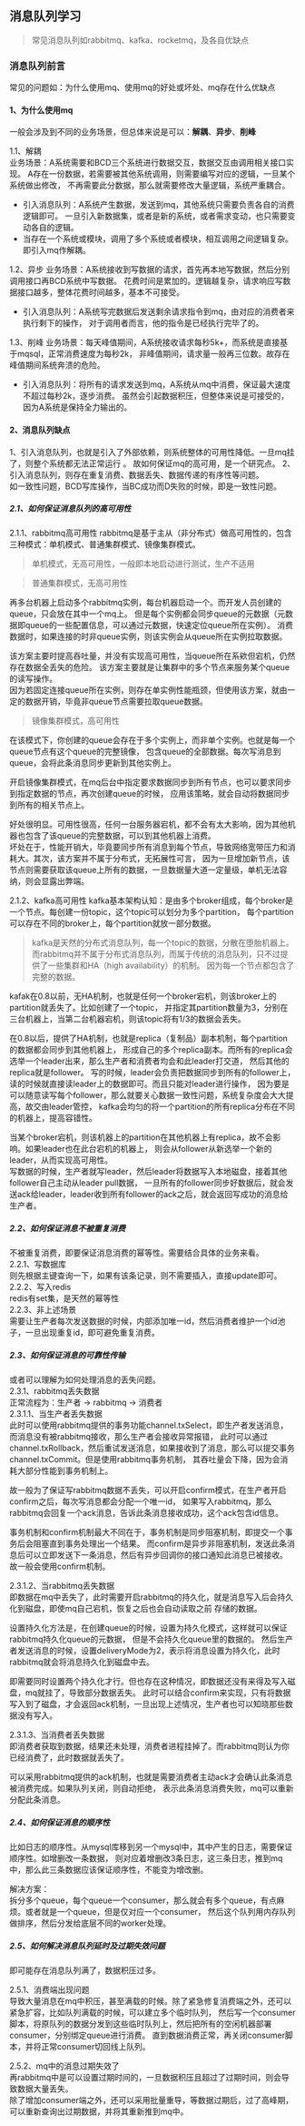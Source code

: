 <!--
2020-03-08 23:49:50
https://ae01.alicdn.com/kf/Hb3505621d84a4f8cb125c2910c6991d5M.png
消息队列
消息队列学习（一）
常见消息队列如rabbitmq、kafka、rocketmq，及各自优缺点
常见消息队列如rabbitmq、kafka、rocketmq，及各自优缺点
-->

## 消息队列学习

> 常见消息队列如rabbitmq、kafka、rocketmq，及各自优缺点

### 消息队列前言
常见的问题如：为什么使用mq、使用mq的好处或坏处、mq存在什么优缺点  

#### 1、为什么使用mq
一般会涉及到不同的业务场景，但总体来说是可以：**解耦**、**异步**、**削峰**  

1.1、解耦  
业务场景：A系统需要和BCD三个系统进行数据交互，数据交互由调用相关接口实现。
A存在一份数据，若需要被其他系统调用，则需要编写对应的逻辑，一旦某个系统做出修改，
不再需要此分数据，那么就需要修改大量逻辑，系统严重耦合。
* 引入消息队列：A系统产生数据，发送到mq，其他系统只需要负责各自的消费逻辑即可。
一旦引入新数据集，或者是新的系统，或者需求变动，也只需要变动各自的逻辑。
* 当存在一个系统或模块，调用了多个系统或者模块，相互调用之间逻辑复杂。即引入mq作解耦。

1.2、异步
业务场景：A系统接收到写数据的请求，首先再本地写数据，然后分别调用接口再BCD系统中写数据。
花费时间是累加的。逻辑越复杂，请求响应写数据接口越多，整体花费时间越多，基本不可接受。
* 引入消息队列：A系统写完数据后发送剩余请求指令到mq，由对应的消费者来执行剩下的操作，
对于调用者而言，他的指令是已经执行完毕了的。

1.3、削峰
业务场景：每天峰值期间，A系统接收请求每秒5k+，而系统是直接基于mqsql，正常消费速度为每秒2k，
非峰值期间，请求量一般再三位数。故存在峰值期间系统奔溃的危险。
* 引入消息队列：将所有的请求发送到mq，A系统从mq中消费，保证最大速度不超过每秒2k，逐步消费。
虽然会引起数据积压，但整体来说是可接受的，因为A系统是保持全力输出的。

#### 2、消息队列缺点
1、引入消息队列，也就是引入了外部依赖，则系统整体的可用性降低。一旦mq挂了，则整个系统都无法正常运行 。
故如何保证mq的高可用，是一个研究点。 
2、引入消息队列，则存在重复消费、数据丢失、数据传递的有序性等问题。  
如一致性问题，BCD写库操作，当BC成功而D失败的时候，即是一致性问题。

##### 2.1、如何保证消息队列的高可用性  
2.1.1、rabbitmq高可用性
rabbitmq是基于主从（非分布式）做高可用性的，包含三种模式：单机模式、普通集群模式、镜像集群模式。  
> 单机模式，无高可用性，一般即本地启动进行测试，生产不适用

> 普通集群模式，无高可用性

再多台机器上启动多个rabbitmq实例，每台机器启动一个。而开发人员创建的queue，只会放在其中一个mq上。
但是每个实例都会同步queue的元数据（元数据即queue的一些配置信息，可以通过元数据，快速定位queue所在实例）。
消费数据时，如果连接的时非queue实例，则该实例会从queue所在实例拉取数据。

该方案主要时提高吞吐量，并没有实现高可用性，当queue所在系欸但宕机，仍然存在数据全丢失的危险。
该方案主要就是让集群中的多个节点来服务某个queue的读写操作。  
因为若固定连接queue所在实例，则存在单实例性能瓶颈，但使用该方案，就由一定的数据开销，毕竟非queue节点需要拉取queue数据。

> 镜像集群模式，高可用性

在该模式下，你创建的queue会存在于多个实例上，而非单个实例。也就是每一个queue节点有这个queue的完整镜像，
包含queue的全部数据。每次写消息到queue，会将此条消息同步更新到其他实例上。

开启镜像集群模式，在mq后台中指定要求数据同步到所有节点，也可以要求同步到指定数据的节点，再次创建queue的时候，
应用该策略，就会自动将数据同步到所有的相关节点上。

好处很明显。可用性很高，任何一台服务器宕机，都不会有太大影响，因为其他机器也包含了该queue的完整数据，可以到其他机器上消费。  
坏处在于，性能开销大，毕竟要同步所有消息到每个节点，导致网络宽带压力和消耗大。其次，该方案并不属于分布式，无拓展性可言，
因为一旦增加新节点，该节点则需要获取该queue上所有的数据，一旦数据量大道一定量级，单机无法容纳，则会显露出弊端。

2.1.2、kafka高可用性
kafka基本架构认知：是由多个broker组成，每个broker是一个节点。每创建一份topic，这个topic可以划分为多个partition，
每个partition可以存在不同的broker上，每个partition就放一部分数据。
> kafka是天然的分布式消息队列，每一个topic的数据，分散在堕胎机器上。  
> 而rabbitmq并不属于分布式消息队列，而属于传统的消息队列，只不过提供了一些集群和HA（high availability）的机制。
> 因为每一个节点都包含了完整的数据。

kafak在0.8以前，无HA机制，也就是任何一个broker宕机，则该broker上的partition就丢失了。比如创建了一个topic，
并指定其partition数量为3，分别在三台机器上，当第二台机器宕机，则该topic将有1/3的数据会丢失。

在0.8以后，提供了HA机制，也就是replica（复制品）副本机制，每个partition的数据都会同步到其他机器上，
形成自己的多个replica副本。而所有的replica会选举一个leader出来，那么生产者和消费者均会和此leader打交道，
然后其他的replica就是follower。
写的时候，leader会负责把数据同步到所有的follower上，读的时候就直接读leader上的数据即可。而且只能对leader进行操作，
因为要是可以随意读写每个follower，那么就要关心数据一致性问题，系统复杂度会大大提高，故交由leader管控，
kafka会均匀的将一个partition的所有replica分布在不同的机器上，提高容错性。

当某个broker宕机，则该机器上的partition在其他机器上有replica，故不会影响。如果leader也在此台宕机的机器上，
则会从follower从新选举一个新的leader，从而实现高可用性。  
写数据的时候，生产者就写leader，然后leader将数据写入本地磁盘，接着其他follower自己主动从leader pull数据，
一旦所有的follower同步好数据后，就会发送ack给leader，leader收到所有follower的ack之后，就会返回写成功的消息给生产者。

##### 2.2、如何保证消息不被重复消费
不被重复消费，即要保证消息消费的幂等性。需要结合具体的业务来看。  
2.2.1、写数据库  
则先根据主键查询一下，如果有该条记录，则不需要插入，直接update即可。  
2.2.2、写入redis  
redis有set集，是天然的幂等性  
2.2.3、非上述场景  
需要让生产者每次发送数据的时候，内部添加唯一id，然后消费者维护一个id池子，一旦出现重复id，即可避免重复消费。

##### 2.3、如何保证消息的可靠性传输  
或者可以理解为如何处理消息的丢失问题。  
2.3.1、rabbitmq丢失数据  
正常流程为：生产者 -> rabbitmq -> 消费者  
2.3.1.1、当生产者丢失数据  
此时可以使用rabbitmq提供的事务功能channel.txSelect，即生产者发送消息，而消息没有被rabbitmq接收，那么生产者会接收异常报错，
此时可以通过channel.txRollback，然后重试发送消息，如果接收到了消息，那么可以提交事务channel.txCommit。但是使用rabbitmq事务机制，
其吞吐量会下降，因为会消耗大部分性能到事务机制上。

故一般为了保证写rabbitmq数据不丢失，可以开启confirm模式，在生产者开启confirm之后，每次写消息都会分配一个唯一id，
如果写入rabbitmq，那么rabbitmq会回复一个ack消息，告诉此条消息接收成功，这个ack包含id信息。

事务机制和confirm机制最大不同在于，事务机制是同步阻塞机制，即提交一个事务后会阻塞直到事务处理出一个结果。
而confirm是异步非阻塞机制，发送此条消息后可以立即发送下一条消息，然后有异步回调你的接口通知此消息已被接收。
故一般会使用confirm机制。

2.3.1.2、当rabbitmq丢失数据  
即数据在mq中丢失了，此时需要开启rabbitmq的持久化，就是消息写入后会持久化到磁盘，即使mq自己宕机，恢复之后也会自动读取之前
存储的数据。

设置持久化方法是，在创建queue的时候，设置为持久化模式，这样就可以保证rabbitmq持久化queue的元数据，
但是不会持久化queue里的数据的。
然后生产者发送消息的时候，设置deliveryMode为2，表示将消息设置为持久化，此时rabbitmq就会将消息持久化到磁盘中去。

即需要同时设置两个持久化才行。但也存在这种情况，即数据还没有来得及写入磁盘，mq就挂了，导致部分数据丢失。
此时可以结合confirm来实现，只有将数据写入到了磁盘，才会返回ack机制，一旦出现上述情况，生产者也可以知晓那些数据没有写入。

2.3.1.3、当消费者丢失数据  
即消费者获取到数据，结果还未处理，消费者进程挂掉了。而rabbitmq则认为你已经消费了，此时数据就丢失了。  

可以采用rabbitmq提供的ack机制，也就是需要消费者主动ack才会确认此条消息被消费完成。如果队列关闭，则自动拒绝，
表示此条消息消费失败，mq可以重新分配此条消息。

##### 2.4、如何保证消息的顺序性  
比如日志的顺序性。从mysql库移到另一个mysql中，其中产生的日志，需要保证顺序性。如增删改一条数据，
则对应着增删改3条日志，这三条日志，推到mq中，那么此三条数据应该保证顺序性，不能变为增改删。  

解决方案：  
拆分多个queue，每个queue一个consumer，那么就会有多个queue，有点麻烦。或者就是一个queue，但是仅对应一个consumer，
然后这个队列用内存队列做排序，然后分发给底层不同的worker处理。

##### 2.5、如何解决消息队列延时及过期失效问题  
即可能存在消息队列满了，数据积压过多。  

2.5.1、消费端出现问题  
导致大量消息在mq中积压，甚至满载的时候。除了紧急修复消费端之外，还可以紧急扩容，比如队列满载的时候，可以建立多个临时队列，
然后写一个consumer脚本，将原队列的数据分发到这些临时队列上，然后把所有的空闲机器部署consumer，分别绑定queue进行消费。
直到数据消费正常，再关闭consumer脚本，并将正常consumer切回线上队列。

2.5.2、mq中的消息过期失效了  
再rabbitmq中是可以设置过期时间的，一旦数据积压且超过了过期时间，则会导致数据大量丢失。  
除了增加consumer端之外，还可以采用批量重导，等数据过期后，过了高峰期，可以重新查询出过期数据，并将其重新推到mq中。


<!--
总结可能会被问到的问题：
1、为什么使用消息队列 - 介绍项目中，消息队列带来的缺点
2、消息队列的使用有没有遇到什么问题 - 介绍项目中，消息队列带来的缺点
3、非项目性的问题：
    3.1、如何保证消息队列的高可用性
    3.2、如何保证消息队列数据的幂等性
    3.3、如何保证消息队列数据的可靠性
    3.4、如何保证消息队列数据的顺序性
    3.5、如何保证消息队列数据的过期、满载等异常情况
-->
